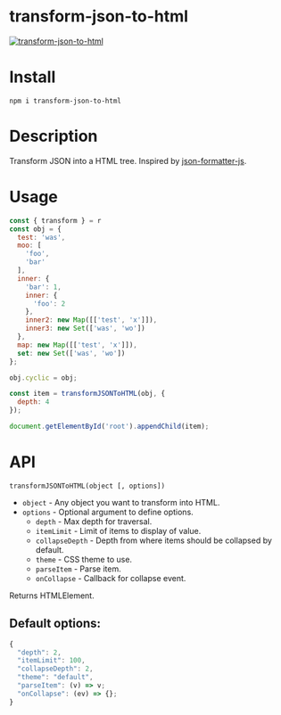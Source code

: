 # transform-json-to-html

[![transform-json-to-html](https://circleci.com/gh/ayecue/transform-json-to-html.svg?style=svg)](https://circleci.com/gh/ayecue/transform-json-to-html)

# Install

```
npm i transform-json-to-html
```

# Description

Transform JSON into a HTML tree. Inspired by [json-formatter-js](https://github.com/mohsen1/json-formatter-js).

# Usage

```js
const { transform } = r
const obj = {
  test: 'was',
  moo: [
    'foo',
    'bar'
  ],
  inner: {
    'bar': 1,
    inner: {
      'foo': 2
    },
    inner2: new Map([['test', 'x']]),
    inner3: new Set(['was', 'wo'])
  },
  map: new Map([['test', 'x']]),
  set: new Set(['was', 'wo'])
};

obj.cyclic = obj;

const item = transformJSONToHTML(obj, {
  depth: 4
});

document.getElementById('root').appendChild(item);
```

# API

`transformJSONToHTML(object [, options])`

* `object` - Any object you want to transform into HTML.
* `options` - Optional argument to define options.
  * `depth` - Max depth for traversal.
  * `itemLimit` - Limit of items to display of value.
  * `collapseDepth` - Depth from where items should be collapsed by default.
  * `theme` - CSS theme to use.
  * `parseItem` - Parse item.
  * `onCollapse` - Callback for collapse event.

Returns HTMLElement.

## Default options:

```js
{
  "depth": 2,
  "itemLimit": 100,
  "collapseDepth": 2,
  "theme": "default",
  "parseItem": (v) => v;
  "onCollapse": (ev) => {};
}
```
